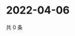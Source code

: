 # 2022-04-06

共 0 条

<!-- BEGIN WEIBO -->
<!-- 最后更新时间 Wed Apr 06 2022 08:58:46 GMT+0800 (China Standard Time) -->

<!-- END WEIBO -->
